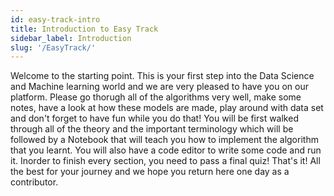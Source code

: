 ```yaml
---
id: easy-track-intro
title: Introduction to Easy Track
sidebar_label: Introduction
slug: '/EasyTrack/'
---
```



Welcome to the starting point. This is your first step into the Data Science and Machine learning world and we are very pleased to have you on our platform. Please go thorugh all of the algorithms very well, make some notes, have a look at how these models are made, play around with data set and don't forget to have fun while you do that! You will be first walked through all of the theory and the important terminology which will be followed by a Notebook that will teach you how to implement the algorithm that you learnt. You will also have a code editor to write some code and run it. Inorder to finish every section, you need to pass a final quiz! That's it! All the best for your journey and we hope you return here one day as a contributor.</br>
